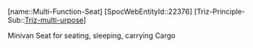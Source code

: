 ﻿---
type: TrizExample
aliases:
- Multi-Function-Seat
license: CC BY-SA 4.0
copyright: https://github.com/SpocWeb
IsDeleted: false
IsReadOnly: false
Confidential: public
tags: 
- Triz/Principle/Example
---
[name::Multi-Function-Seat]
[SpocWebEntityId::22376]
[Triz-Principle-Sub::[Triz-multi-urpose](tech/Triz/Sub/Triz-multi-urpose.md)]

Minivan Seat for seating, sleeping, carrying Cargo